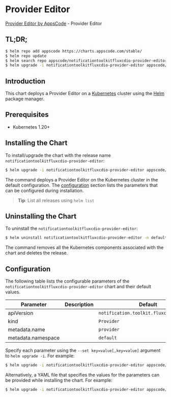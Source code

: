# Provider Editor

[Provider Editor by AppsCode](https://appscode.com) - Provider Editor

## TL;DR;

```bash
$ helm repo add appscode https://charts.appscode.com/stable/
$ helm repo update
$ helm search repo appscode/notificationtoolkitfluxcdio-provider-editor --version=v0.20.0
$ helm upgrade -i notificationtoolkitfluxcdio-provider-editor appscode/notificationtoolkitfluxcdio-provider-editor -n default --create-namespace --version=v0.20.0
```

## Introduction

This chart deploys a Provider Editor on a [Kubernetes](http://kubernetes.io) cluster using the [Helm](https://helm.sh) package manager.

## Prerequisites

- Kubernetes 1.20+

## Installing the Chart

To install/upgrade the chart with the release name `notificationtoolkitfluxcdio-provider-editor`:

```bash
$ helm upgrade -i notificationtoolkitfluxcdio-provider-editor appscode/notificationtoolkitfluxcdio-provider-editor -n default --create-namespace --version=v0.20.0
```

The command deploys a Provider Editor on the Kubernetes cluster in the default configuration. The [configuration](#configuration) section lists the parameters that can be configured during installation.

> **Tip**: List all releases using `helm list`

## Uninstalling the Chart

To uninstall the `notificationtoolkitfluxcdio-provider-editor`:

```bash
$ helm uninstall notificationtoolkitfluxcdio-provider-editor -n default
```

The command removes all the Kubernetes components associated with the chart and deletes the release.

## Configuration

The following table lists the configurable parameters of the `notificationtoolkitfluxcdio-provider-editor` chart and their default values.

|     Parameter      | Description |                       Default                       |
|--------------------|-------------|-----------------------------------------------------|
| apiVersion         |             | <code>notification.toolkit.fluxcd.io/v1beta3</code> |
| kind               |             | <code>Provider</code>                               |
| metadata.name      |             | <code>provider</code>                               |
| metadata.namespace |             | <code>default</code>                                |


Specify each parameter using the `--set key=value[,key=value]` argument to `helm upgrade -i`. For example:

```bash
$ helm upgrade -i notificationtoolkitfluxcdio-provider-editor appscode/notificationtoolkitfluxcdio-provider-editor -n default --create-namespace --version=v0.20.0 --set apiVersion=notification.toolkit.fluxcd.io/v1beta3
```

Alternatively, a YAML file that specifies the values for the parameters can be provided while
installing the chart. For example:

```bash
$ helm upgrade -i notificationtoolkitfluxcdio-provider-editor appscode/notificationtoolkitfluxcdio-provider-editor -n default --create-namespace --version=v0.20.0 --values values.yaml
```
